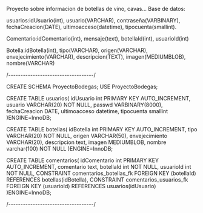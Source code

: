 Proyecto sobre informacion de botellas de vino, cavas...
Base de datos:

usuarios:idUsuario(int), usuario(VARCHAR), contraseña(VARBINARY), fechaCreacion(DATE), ultimoacceso(datetime), tipocuenta(smallint).

Comentario:idComentario(int), mensaje(text), botellaId(int), usuarioId(int)

Botella:idBotella(int), tipo(VARCHAR), origen(VARCHAR), envejecimiento(VARCHAR), descripcion(TEXT), imagen(MEDIUMBLOB), nombre(VARCHAR)

/-----------------------------------/

CREATE SCHEMA ProyectoBodegas;
USE ProyectoBodegas;

CREATE TABLE usuarios(
    idUsuario int PRIMARY KEY AUTO_INCREMENT,
    usuario VARCHAR(20) NOT NULL,
    passwd VARBINARY(8000),
    fechaCreacion DATE,
    ultimoacceso datetime,
    tipocuenta smallint
)ENGINE=InnoDB;

CREATE TABLE botellas(
    idBotella int PRIMARY KEY AUTO_INCREMENT,
    tipo VARCHAR(20) NOT NULL,
    origen VARCHAR(50),
    envejecimiento VARCHAR(20),
    descripcion text,
    imagen MEDIUMBLOB,
    nombre varchar(100) NOT NULL
)ENGINE=InnoDB;

CREATE TABLE comentarios(
    idComentario int PRIMARY KEY AUTO_INCREMENT,
    comentario text,
    botellaId int NOT NULL,
    usuarioId int NOT NULL,
    CONSTRAINT comentarios_botellas_fk FOREIGN KEY (botellaId) REFERENCES botellas(idBotella),
    CONSTRAINT comentarios_usuarios_fk FOREIGN KEY (usuarioId) REFERENCES usuarios(idUsuario)
)ENGINE=InnoDB;
    
    
/-----------------------------------/
